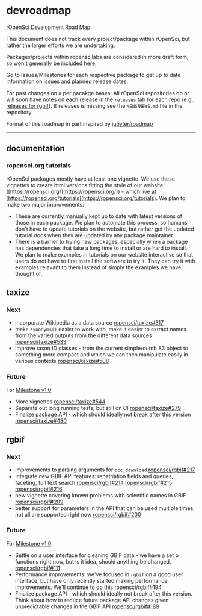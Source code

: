 devroadmap
==========

rOpenSci Development Road Map

This document does not track every project/package within rOpenSci,
but rather the larger efforts we are undertaking.

Packages/projects within ropenscilabs are considered in more draft
form, so won't generally be included here.

Go to Issues/Milestones for each respective package to get up
to date information on issues and planned release dates.

For past changes on a per pacakge bases: All rOpenSci repositories do 
or will soon have notes on each release in the `releases` tab for 
each repo (e.g., [releases for rgbif](https://github.com/ropensci/rgbif/releases)). If releases is missing see the `NEWS`/`NEWS.md` file in the
repository.

Format of this roadmap in part inspired by [jupyter/roadmap](https://github.com/jupyter/roadmap)

--------

## documentation

### ropensci.org tutorials

rOpenSci packages mostly have at least one vignette. We use these vignettes to create html versions fitting the style of our website ([https://ropensci.org/](https://ropensci.org/)) - which live at [https://ropensci.org/tutorials](https://ropensci.org/tutorials). We plan to make two major improvements:

* These are currently manually kept up to date with latest versions of those in each package. We plan to automate this process, so humans don't have to update tutorials on the website, but rather get the updated tutorial docs when they are updated by any package maintainer.
* There is a barrier to trying new packages, especially when a package has dependencies that take a long time to install or are hard to install. We plan to make examples in tutorials on our website interactive so that users do not have to first install the software to try it. They can try it with examples relavant to them instead of simply the examples we have thought of.

## taxize

### Next

* incorporate Wikipedia as a data source [ropensci/taxize#317](https://github.com/ropensci/taxize/issues/317)
* make `synonyms()` easier to work with, make it easier to extract names from the varied outputs from the different data sources [ropensci/taxize#533](https://github.com/ropensci/taxize/issues/533)
* improve taxon ID classes - from the current simple/dumb S3 object to something more compact and which we can then manipulate easily in various contexts [ropensci/taxize#508](https://github.com/ropensci/taxize/issues/508)

### Future

For [Milestone v1.0](https://github.com/ropensci/taxize/milestones/v1.0):

* More vignettes [ropensci/taxize#544](https://github.com/ropensci/taxize/issues/544)
* Separate out long running tests, but still on CI [ropensci/taxize#279](https://github.com/ropensci/taxize/issues/279)
* Finalize package API - which should ideally not break after this version [ropensci/taxize#480](https://github.com/ropensci/taxize/issues/480)

## rgbif

### Next

* improvements to parsing arguments for `occ_download` [ropensci/rgbif#217](https://github.com/ropensci/rgbif/issues/217)
* Integrate new GBIF API features: repatriation fields and queries, faceting, full text search [ropensci/rgbif#214](https://github.com/ropensci/rgbif/issues/214) [ropensci/rgbif#215](https://github.com/ropensci/rgbif/issues/215) [ropensci/rgbif#216](https://github.com/ropensci/rgbif/issues/216)
* new vignette covering known problems with scientific names in GBIF [ropensci/rgbif#209](https://github.com/ropensci/rgbif/issues/209)
* better support for parameters in the API that can be used multiple times, not all are supported right now [ropensci/rgbif#200](https://github.com/ropensci/rgbif/issues/200)

### Future

For [Milestone v1.0](https://github.com/ropensci/rgbif/milestones/v1.0):

* Settle on a user interface for cleaning GBIF data - we have a set o functions right now, but is it idea, should anything be changed. [ropensci/rgbif#111](https://github.com/ropensci/rgbif/issues/111)
* Performance improvements: we've focused in `rgbif` on a good user interface, but have only recently started making performance improvements. We'll continue to do this [ropensci/rgbif#194](https://github.com/ropensci/rgbif/issues/194)
* Finalize package API - which should ideally not break after this version. Think about how to reduce future package API changes given unpredictable changes in the GBIF API [ropensci/rgbif#189](https://github.com/ropensci/rgbif/issues/189)
